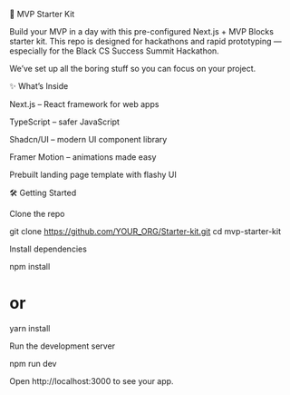 🚀 MVP Starter Kit

Build your MVP in a day with this pre-configured Next.js + MVP Blocks starter kit.
This repo is designed for hackathons and rapid prototyping — especially for the Black CS Success Summit Hackathon.

We’ve set up all the boring stuff so you can focus on your project.

✨ What’s Inside

Next.js
 – React framework for web apps

TypeScript
 – safer JavaScript

Shadcn/UI
 – modern UI component library

Framer Motion
 – animations made easy

Prebuilt landing page template with flashy UI

🛠️ Getting Started

Clone the repo

git clone https://github.com/YOUR_ORG/Starter-kit.git
cd mvp-starter-kit


Install dependencies

npm install
# or
yarn install


Run the development server

npm run dev


Open http://localhost:3000
 to see your app.
